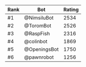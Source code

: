 Rank|Bot|Rating
---|---|---
#1|@NimsiluBot|2534
#2|@ToromBot|2526
#3|@RaspFish|2316
#4|@colinbot|1869
#5|@OpeningsBot|1750
#6|@pawnrobot|1256
